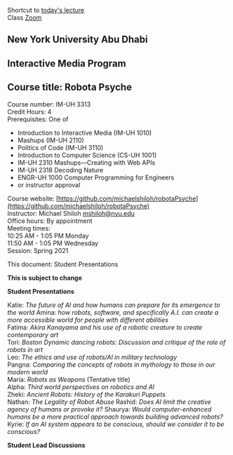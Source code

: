 Shortcut to [today's lecture](lectureNotes.md/#todays-lecture)    
Class [Zoom](https://nyu.zoom.us/j/97015960666)  

## New York University Abu Dhabi  
## Interactive Media Program
## Course title: Robota Psyche  
Course number: IM-UH 3313  
Credit Hours: 4       
Prerequisites: One of  
- Introduction to Interactive Media (IM-UH 1010)
- Mashups (IM-UH 2110)
- Politics of Code (IM-UH 3110)
- Introduction to Computer Science (CS-UH 1001)
- IM-UH 2310 Mashups—Creating with Web APIs
- IM-UH 2318 Decoding Nature
- ENGR-UH 1000 Computer Programming for Engineers
- or instructor approval  

Course website:
[https://github.com/michaelshiloh/robotaPsyche](https://github.com/michaelshiloh/robotaPsyche)    
Instructor: Michael Shiloh mshiloh@nyu.edu    
Office hours: By appointment  
Meeting times:        
10:25 AM - 1:05 PM Monday      
11:50 AM - 1:05 PM Wednesday      
Session: Spring 2021     

This document: Student Presentations

**This is subject to change**

**Student Presentations**

Katie: *The future of AI and how humans can prepare for its emergence to the
world*
Amina: *how robots, software, and specifically A.I. can create a more accessible world for people with different abilities*     
Fatima: *Akira Kanayama and his use of a robotic creature to create contemporary art*  
Tori: *Boston Dynamic dancing robots: Discussion and critique of the role of robots in art*  
Leo: *The ethics and use of robots/AI in military technology*  
Pangna: *Comparing the concepts of robots in mythology to those in our modern world*  
Maria: *Robots as Weapons* (Tentative title)  
Alpha: *Third world perspectives on robotics and AI*   
Zheki: *Ancient Robots: History of the Karakuri Puppets*  
Nathan: *The Legality of Robot Abuse*
Rashid: *Does AI limit the creative agency of humans or provoke it?*
Shaurya: *Would computer-enhanced humans be a more practical approach towards
building advanced robots?*
Kyrie: *If an AI system appears to be conscious, should we consider it to be
conscious?*

**Student Lead Discussions**



